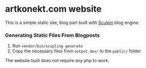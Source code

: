 # artkonekt.com website

This is a simple static site, blog part built with [Sculpin](https://sculpin.io) blog engine.

### Generating Static Files From Blogposts

1. Run `vendor/bin/scupling generate`
2. Copy the necessary files from `output_dev/` to the `public/` folder

The website built does not require any php to work.






